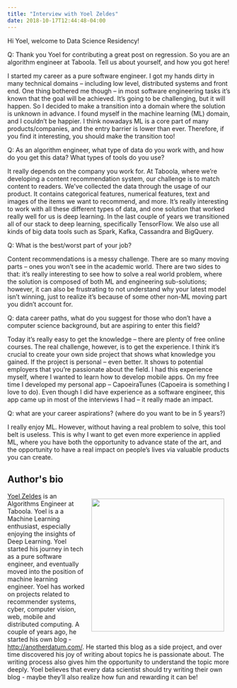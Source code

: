 ```yaml
---
title: "Interview with Yoel Zeldes"
date: 2018-10-17T12:44:48-04:00
---
```


Hi Yoel, welcome to Data Science Residency!
 
Q: Thank you Yoel for contributing a great post on regression. So you are an algorithm engineer at Taboola. Tell us about yourself, and how you got here!

I started my career as a pure software engineer. I got my hands dirty in many technical domains – including low level, distributed systems and front end. One thing bothered me though – in most software engineering tasks it’s known that the goal will be achieved. It’s going to be challenging, but it will happen. So I decided to make a transition into a domain where the solution is unknown in advance. I found myself in the machine learning (ML) domain, and I couldn’t be happier. I think nowadays ML is a core part of many products/companies, and the entry barrier is lower than ever. Therefore, if you find it interesting, you should make the transition too!
 
Q: As an algorithm engineer, what type of data do you work with, and how do you get this data? What types of tools do you use?

It really depends on the company you work for. At Taboola, where we’re developing a content recommendation system, our challenge is to match content to readers. We’ve collected the data through the usage of our product. It contains categorical features, numerical features, text and images of the items we want to recommend, and more. It’s really interesting to work with all these different types of data, and one solution that worked really well for us is deep learning. In the last couple of years we transitioned all of our stack to deep learning, specifically TensorFlow. We also use all kinds of big data tools such as Spark, Kafka, Cassandra and BigQuery.

Q: What is the best/worst part of your job?

Content recommendations is a messy challenge. There are so many moving parts – ones you won’t see in the academic world. There are two sides to that: it’s really interesting to see how to solve a real world problem, where the solution is composed of both ML and engineering sub-solutions; however, it can also be frustrating to not understand why your latest model isn’t winning, just to realize it’s because of some other non-ML moving part you didn’t account for.
 
Q: data career paths, what do you suggest for those who don’t have a computer science background, but are aspiring to enter this field?

Today it’s really easy to get the knowledge – there are plenty of free online courses. The real challenge, however, is to get the experience. I think it’s crucial to create your own side project that shows what knowledge you gained. If the project is personal – even better. It shows to potential employers that you’re passionate about the field. I had this experience myself, where I wanted to learn how to develop mobile apps. On my free time I developed my personal app – CapoeiraTunes (Capoeira is something I love to do). Even though I did have experience as a software engineer, this app came up in most of the interviews I had – it really made an impact.
 
Q: what are your career aspirations? (where do you want to be in 5 years?)

I really enjoy ML. However, without having a real problem to solve, this tool belt is useless. This is why I want to get even more experience in applied ML, where you have both the opportunity to advance state of the art, and the opportunity to have a real impact on people’s lives via valuable products you can create.

## Author's bio

<div style="text-align: center; float: right; margin: 1em;">
  <img src="/img/newsletters/2018_oct/yoel_zeldes.jpeg" style="width: 300px; height: 300px"/>
</div>

[Yoel Zeldes](https://medium.com/@yoelzeldes) is an Algorithms Engineer at Taboola. Yoel is a a Machine Learning enthusiast, especially enjoying the insights of Deep Learning. Yoel started his journey in tech as a pure software engineer, and eventually moved into the position of machine learning engineer. Yoel has worked on projects related to recommender systems, cyber, computer vision, web, mobile and distributed computing. A couple of years ago, he started his own blog - http://anotherdatum.com/. He started this blog as a side project, and over time discovered his joy of writing about topics he is passionate about. The writing process also gives him the opportunity to understand the topic more deeply. Yoel believes that every data scientist should try writing their own blog - maybe they’ll also realize how fun and rewarding it can be!
